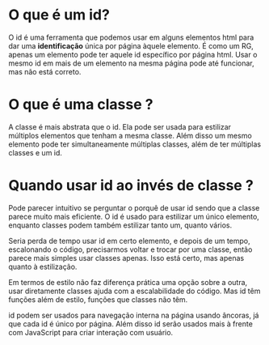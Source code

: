 # O que é um id?

O id é uma ferramenta que podemos usar em alguns elementos html para dar uma **identificação** única por página àquele elemento. É como um RG, apenas um elemento pode ter aquele id específico por página html. Usar o mesmo id em mais de um elemento na mesma página pode até funcionar, mas não está correto.

# O que é uma classe ?

A classe é mais abstrata que o id. Ela pode ser usada para estilizar múltiplos elementos que tenham a mesma classe. Além disso um mesmo elemento pode ter simultaneamente múltiplas classes, além de ter múltiplas classes e um id.

# Quando usar id ao invés de classe ?

Pode parecer intuitivo se perguntar o porquê de usar id sendo que a classe parece muito mais eficiente. O id é usado para estilizar um único elemento, enquanto classes podem também estilizar tanto um, quanto vários.

Seria perda de tempo usar id em certo elemento, e depois de um tempo, escalonando o código, precisarmos voltar e trocar por uma classe, então parece mais simples usar classes apenas. Isso está certo, mas apenas quanto à estilização.

Em termos de estilo não faz diferença prática uma opção sobre a outra, usar diretamente classes ajuda com a escalabilidade do código. Mas id têm funções além de estilo, funções que classes não têm.

id podem ser usados para navegação interna na página usando âncoras, já que cada id é único por página. Além disso id serão usados mais à frente com JavaScript para criar interação com usuário.
